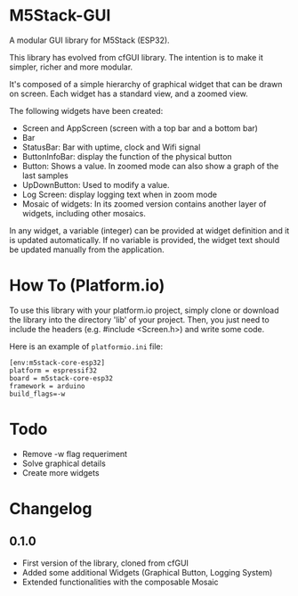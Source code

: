 # M5Stack-GUI
A modular GUI library for M5Stack (ESP32).

This library has evolved from cfGUI library. The intention is to make it simpler, richer and more modular.

It's composed of a simple hierarchy of graphical widget that can be drawn on screen. Each widget has a standard view, and a zoomed view.

The following widgets have been created:

  - Screen and AppScreen (screen with a top bar and a bottom bar)
  - Bar
  - StatusBar: Bar with uptime, clock and Wifi signal
  - ButtonInfoBar: display the function of the physical button
  - Button: Shows a value. In zoomed mode can also show a graph of the last samples
  - UpDownButton: Used to modify a value.
  - Log Screen: display logging text when in zoom mode
  - Mosaic of widgets: In its zoomed version contains another layer of widgets, including other mosaics.
  
In any widget, a variable (integer) can be provided at widget definition and it is updated automatically. If no variable is provided, the widget text should be updated manually from the application.

# How To (Platform.io)
To use this library with your platform.io project, simply clone or download the library into the directory 'lib' of your project.
Then, you just need to include the headers (e.g. #include <Screen.h>) and write some code.


Here is an example of `platformio.ini` file:

```
[env:m5stack-core-esp32]
platform = espressif32
board = m5stack-core-esp32
framework = arduino
build_flags=-w
```
  
# Todo
  - Remove -w flag requeriment
  - Solve graphical details
  - Create more widgets
  
# Changelog

## 0.1.0
  - First version of the library, cloned from cfGUI
  - Added some additional Widgets (Graphical Button, Logging System)
  - Extended functionalities with the composable Mosaic
  
